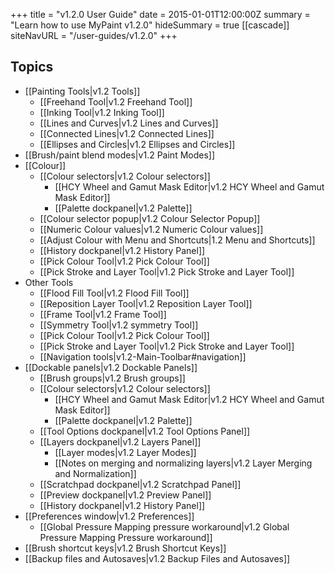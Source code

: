 +++
title = "v1.2.0 User Guide"
date = 2015-01-01T12:00:00Z
summary = "Learn how to use MyPaint v1.2.0"
hideSummary = true
[[cascade]]
siteNavURL = "/user-guides/v1.2.0"
+++

## Topics
* [[Painting Tools|v1.2 Tools]]
  * [[Freehand Tool|v1.2 Freehand Tool]]
  * [[Inking Tool|v1.2 Inking Tool]]
  * [[Lines and Curves|v1.2 Lines and Curves]]
  * [[Connected Lines|v1.2 Connected Lines]]
  * [[Ellipses and Circles|v1.2 Ellipses and Circles]]
* [[Brush/paint blend modes|v1.2 Paint Modes]]
* [[Colour]]
  * [[Colour selectors|v1.2 Colour selectors]]
    * [[HCY Wheel and Gamut Mask Editor|v1.2 HCY Wheel and Gamut Mask Editor]]
    * [[Palette dockpanel|v1.2 Palette]]
  * [[Colour selector popup|v1.2 Colour Selector Popup]]
  * [[Numeric Colour values|v1.2 Numeric Colour values]]
  * [[Adjust Colour with Menu and Shortcuts|1.2 Menu and Shortcuts]]
  * [[History dockpanel|v1.2 History Panel]]
  * [[Pick Colour Tool|v1.2 Pick Colour Tool]]
  * [[Pick Stroke and Layer Tool|v1.2 Pick Stroke and Layer Tool]]
* Other Tools
  * [[Flood Fill Tool|v1.2 Flood Fill Tool]]
  * [[Reposition Layer Tool|v1.2 Reposition Layer Tool]]
  * [[Frame Tool|v1.2 Frame Tool]]
  * [[Symmetry Tool|v1.2 symmetry Tool]]
  * [[Pick Colour Tool|v1.2 Pick Colour Tool]]
  * [[Pick Stroke and Layer Tool|v1.2 Pick Stroke and Layer Tool]]
  * [[Navigation tools|v1.2-Main-Toolbar#navigation]]
* [[Dockable panels|v1.2 Dockable Panels]]
  * [[Brush groups|v1.2 Brush groups]]
  * [[Colour selectors|v1.2 Colour selectors]]
    * [[HCY Wheel and Gamut Mask Editor|v1.2 HCY Wheel and Gamut Mask Editor]]
    * [[Palette dockpanel|v1.2 Palette]]
  * [[Tool Options dockpanel|v1.2 Tool Options Panel]]
  * [[Layers dockpanel|v1.2 Layers Panel]]
    * [[Layer modes|v1.2 Layer Modes]]
    * [[Notes on merging and normalizing layers|v1.2 Layer Merging and Normalization]]
  * [[Scratchpad dockpanel|v1.2 Scratchpad Panel]]
  * [[Preview dockpanel|v1.2 Preview Panel]]
  * [[History dockpanel|v1.2 History Panel]]
* [[Preferences window|v1.2 Preferences]]
  * [[Global Pressure Mapping pressure workaround|v1.2 Global Pressure Mapping Pressure workaround]]
* [[Brush shortcut keys|v1.2 Brush Shortcut Keys]]
* [[Backup files and Autosaves|v1.2 Backup Files and Autosaves]]
